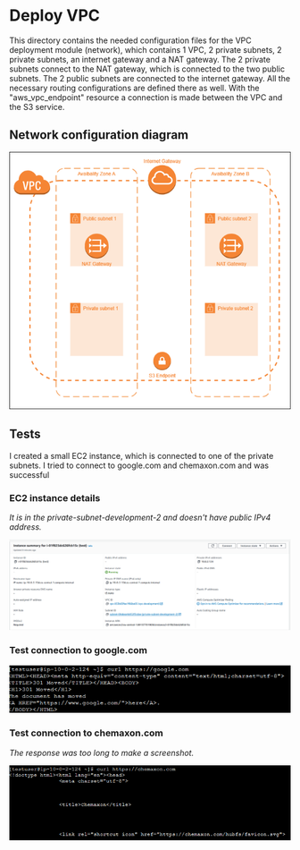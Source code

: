# Deploy VPC 

This directory contains the needed configuration files for the VPC deployment module (network), which contains 1 VPC, 2 private subnets, 2 private subnets, an internet gateway and a NAT gateway.
The 2 private subnets connect to the NAT gateway, which is connected to the two public subnets. The 2 public subnets are connected to the internet gateway.
All the necessary routing configurations are defined there as well. 
With the "aws_vpc_endpoint" resource a connection is made between the VPC and the S3 service. 

## Network configuration diagram
![network](./documenting/network.drawio.png)

## Tests

I created a small EC2 instance, which is connected to one of the private subnets. I tried to connect to google.com and chemaxon.com and was successful
### EC2 instance details
*It is in the private-subnet-development-2 and doesn't have public IPv4 address.*

![ec2-instance](./documenting/test_instance.png)


### Test connection to google.com
![google](./documenting/google.com.png)
### Test connection to chemaxon.com
*The response was too long to make a screenshot.*

![chemaxon](./documenting/chemaxon.com.png)